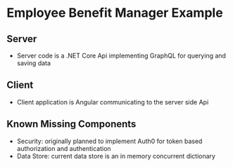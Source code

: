 # Employee Benefit Manager Example

## Server
- Server code is a .NET Core Api implementing GraphQL for querying and saving data

## Client
- Client application is Angular communicating to the server side Api

## Known Missing Components
- Security: originally planned to implement Auth0 for token based authorization and authentication
- Data Store: current data store is an in memory concurrent dictionary
